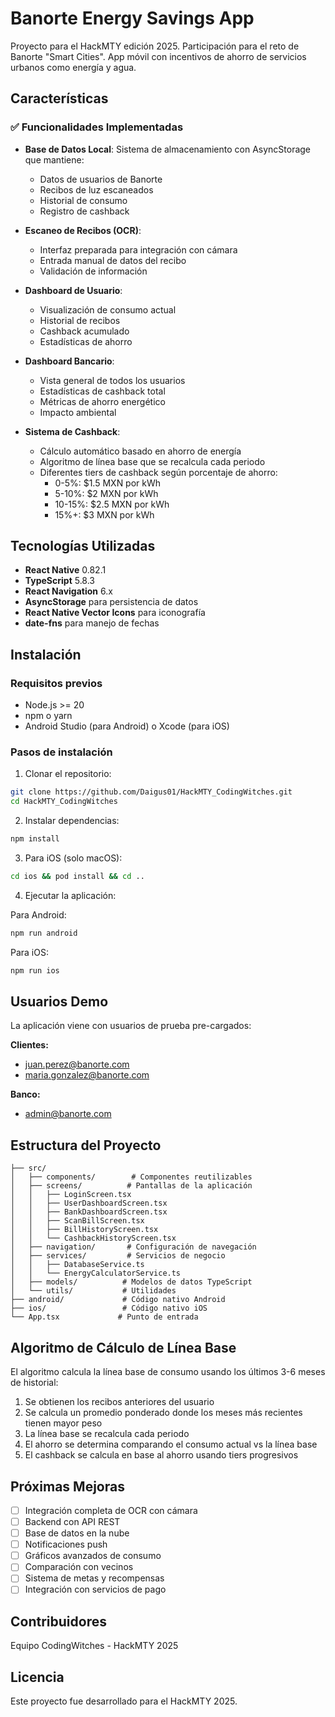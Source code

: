 # Banorte Energy Savings App

Proyecto para el HackMTY edición 2025. Participación para el reto de Banorte "Smart Cities". App móvil con incentivos de ahorro de servicios urbanos como energía y agua.

## Características

### ✅ Funcionalidades Implementadas

- **Base de Datos Local**: Sistema de almacenamiento con AsyncStorage que mantiene:
  - Datos de usuarios de Banorte
  - Recibos de luz escaneados
  - Historial de consumo
  - Registro de cashback

- **Escaneo de Recibos (OCR)**: 
  - Interfaz preparada para integración con cámara
  - Entrada manual de datos del recibo
  - Validación de información

- **Dashboard de Usuario**:
  - Visualización de consumo actual
  - Historial de recibos
  - Cashback acumulado
  - Estadísticas de ahorro

- **Dashboard Bancario**:
  - Vista general de todos los usuarios
  - Estadísticas de cashback total
  - Métricas de ahorro energético
  - Impacto ambiental

- **Sistema de Cashback**:
  - Cálculo automático basado en ahorro de energía
  - Algoritmo de línea base que se recalcula cada periodo
  - Diferentes tiers de cashback según porcentaje de ahorro:
    - 0-5%: $1.5 MXN por kWh
    - 5-10%: $2 MXN por kWh
    - 10-15%: $2.5 MXN por kWh
    - 15%+: $3 MXN por kWh

## Tecnologías Utilizadas

- **React Native** 0.82.1
- **TypeScript** 5.8.3
- **React Navigation** 6.x
- **AsyncStorage** para persistencia de datos
- **React Native Vector Icons** para iconografía
- **date-fns** para manejo de fechas

## Instalación

### Requisitos previos
- Node.js >= 20
- npm o yarn
- Android Studio (para Android) o Xcode (para iOS)

### Pasos de instalación

1. Clonar el repositorio:
```bash
git clone https://github.com/Daigus01/HackMTY_CodingWitches.git
cd HackMTY_CodingWitches
```

2. Instalar dependencias:
```bash
npm install
```

3. Para iOS (solo macOS):
```bash
cd ios && pod install && cd ..
```

4. Ejecutar la aplicación:

Para Android:
```bash
npm run android
```

Para iOS:
```bash
npm run ios
```

## Usuarios Demo

La aplicación viene con usuarios de prueba pre-cargados:

**Clientes:**
- juan.perez@banorte.com
- maria.gonzalez@banorte.com

**Banco:**
- admin@banorte.com

## Estructura del Proyecto

```
├── src/
│   ├── components/        # Componentes reutilizables
│   ├── screens/          # Pantallas de la aplicación
│   │   ├── LoginScreen.tsx
│   │   ├── UserDashboardScreen.tsx
│   │   ├── BankDashboardScreen.tsx
│   │   ├── ScanBillScreen.tsx
│   │   ├── BillHistoryScreen.tsx
│   │   └── CashbackHistoryScreen.tsx
│   ├── navigation/       # Configuración de navegación
│   ├── services/         # Servicios de negocio
│   │   ├── DatabaseService.ts
│   │   └── EnergyCalculatorService.ts
│   ├── models/          # Modelos de datos TypeScript
│   └── utils/           # Utilidades
├── android/             # Código nativo Android
├── ios/                 # Código nativo iOS
└── App.tsx             # Punto de entrada
```

## Algoritmo de Cálculo de Línea Base

El algoritmo calcula la línea base de consumo usando los últimos 3-6 meses de historial:

1. Se obtienen los recibos anteriores del usuario
2. Se calcula un promedio ponderado donde los meses más recientes tienen mayor peso
3. La línea base se recalcula cada periodo
4. El ahorro se determina comparando el consumo actual vs la línea base
5. El cashback se calcula en base al ahorro usando tiers progresivos

## Próximas Mejoras

- [ ] Integración completa de OCR con cámara
- [ ] Backend con API REST
- [ ] Base de datos en la nube
- [ ] Notificaciones push
- [ ] Gráficos avanzados de consumo
- [ ] Comparación con vecinos
- [ ] Sistema de metas y recompensas
- [ ] Integración con servicios de pago

## Contribuidores

Equipo CodingWitches - HackMTY 2025

## Licencia

Este proyecto fue desarrollado para el HackMTY 2025.
